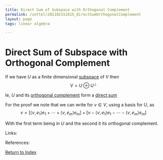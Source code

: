 ```yaml
---
title: Direct Sum of Subspace with Orthogonal Complement
permalink: /zettel/202102151815_directSumOrthogonalComplement
layout: page
tags: linear algebra

---
```

# Direct Sum of Subspace with Orthogonal Complement

If we have $U$ as a finite dimensional [subspace](202102061429_subspaceDefinition) of $V$ then
$$
V = U \oplus U^{\bot}
$$

Ie, $U$ and its [orthogonal complement](202102151112_orthogonalComplementDefinition) form a [direct sum](202102061512_directSumDefinition)

For the proof we note that we can write for $v \in V$, using a basis for $U$, as 
$$
v = \big[ \langle v, e_1 \rangle e_1 + \cdots + \langle v, e_m \rangle e_m \big] + \big[ v - \langle v, e_1 \rangle e_1 - \cdots - \langle v, e_m \rangle e_m \big]
$$

With the first term being in $U$ and the second it its orthogonal complement.

Links: 

References: 

[Return to Index](index)